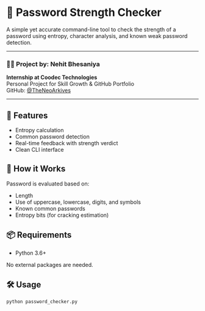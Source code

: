 # 🔐 Password Strength Checker

A simple yet accurate command-line tool to check the strength of a password using entropy, character analysis, and known weak password detection.

---

### 👨‍💻 Project by: **Nehit Bhesaniya**  
**Internship at Coodec Technologies**  
Personal Project for Skill Growth & GitHub Portfolio  
GitHub: [@TheNeoArkives](https://github.com/TheNeoArkives)

---

## 🚀 Features

- Entropy calculation  
- Common password detection  
- Real-time feedback with strength verdict  
- Clean CLI interface

## 🧠 How it Works

Password is evaluated based on:
- Length
- Use of uppercase, lowercase, digits, and symbols
- Known common passwords
- Entropy bits (for cracking estimation)

## 📦 Requirements

- Python 3.6+

No external packages are needed.

## 🛠️ Usage

```bash
python password_checker.py

